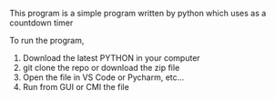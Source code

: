 This program is a simple program written by python which uses as a countdown timer 

To run the program,
   1. Download the latest PYTHON in your computer
   2. git clone the repo or download the zip file
   3. Open the file in VS Code or Pycharm, etc...
   4. Run from GUI or CMI the file 
